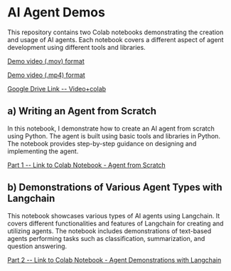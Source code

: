 # AI Agent Demos

This repository contains two Colab notebooks demonstrating the creation and usage of AI agents.
Each notebook covers a different aspect of agent development using different tools and libraries.


[Demo video (.mov) format](https://drive.google.com/file/d/1nlZTfEYqxUguxX7Y7Jr8ZMksli4zEWUU/view?usp=sharing)

[Demo video (.mp4) format](https://drive.google.com/file/d/1Z-W0eAM94DvHzQcGK3EkQwjFceE_z12J/view?usp=sharing)

[Google Drive Link -- Video+colab](https://drive.google.com/drive/folders/1eRbVwjWASNF8-ZI9SGPrmxCwGEIHmXSL?usp=sharing)

## a) Writing an Agent from Scratch

In this notebook, I demonstrate how to create an AI agent from scratch using Python. The agent is built using basic tools and libraries in Python. The notebook provides step-by-step guidance on designing and implementing the agent.

[Part 1 -- Link to Colab Notebook - Agent from Scratch](https://colab.research.google.com/drive/1wn0UkYzs5Fz03yM5DzeKrxSuBbXf69qE?usp=sharing)

## b) Demonstrations of Various Agent Types with Langchain

This notebook showcases various types of AI agents using Langchain. It covers different functionalities and features of Langchain for creating and utilizing agents. The notebook includes demonstrations of text-based agents performing tasks such as classification, summarization, and question answering.

[Part 2 -- Link to Colab Notebook - Agent Demonstrations with Langchain](https://colab.research.google.com/drive/10FQRo3y6bPVTDMwRY7v542HEmZMUZrz2?usp=sharing)




